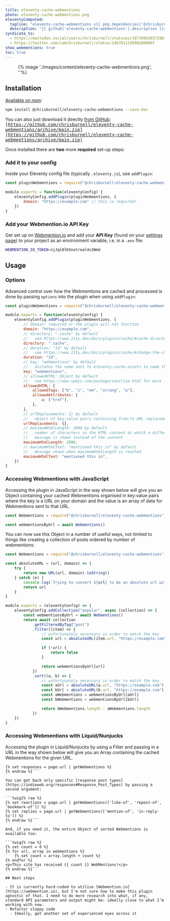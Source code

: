 ```yaml
---
title: eleventy-cache-webmentions
photo: eleventy-cache-webmentions.png
eleventyComputed:
  tagline: "eleventy-cache-webmentions v{{ pkg.dependencies['@chrisburnell/eleventy-cache-webmentions'] | replace('^', '') }}"
  description: "{{ github['eleventy-cache-webmentions'].description }}<br>There are {{ github['eleventy-cache-webmentions']['stargazers_count'] }} star-gazers <a href='https://github.com/chrisburnell/eleventy-cache-webmentions'>on GitHub</a> and it was downloaded {{ npm['eleventy-cache-webmentions']['downloads'] }} times in the last month <a href='https://www.npmjs.com/package/@chrisburnell/eleventy-cache-webmentions'>on npm</a>."
syndicate_to:
  - https://mastodon.social/users/chrisburnell/statuses/107399910372983580
  - https://twitter.com/iamchrisburnell/status/1467811195981860867
show_webmentions: true
toc: true
---
```


<figure>
	{% image './images/content/eleventy-cache-webmentions.png', ''%}
</figure>

## Installation

[Available on npm](https://www.npmjs.com/package/@chrisburnell/eleventy-cache-webmentions):

```bash
npm install @chrisburnell/eleventy-cache-webmentions --save-dev
```

You can also just download it directly [from GitHub](https://github.com/chrisburnell/eleventy-cache-webmentions): <samp>[https://github.com/chrisburnell/eleventy-cache-webmentions/archive/main.zip](https://github.com/chrisburnell/eleventy-cache-webmentions/archive/main.zip)</samp>

Once installed there are **two** more **required** set-up steps:

### Add it to your config

Inside your Eleventy config file (typically `.eleventy.js`), use `addPlugin`:

```javascript
const pluginWebmentions = require("@chrisburnell/eleventy-cache-webmentions")

module.exports = function(eleventyConfig) {
	eleventyConfig.addPlugin(pluginWebmentions, {
		domain: "https://example.com" // this is required!
	})
}
```

### Add your Webmention.io API Key

Get set up on [Webmention.io](https://webmention.io) and add your **API Key** (found on your [settings page](https://webmention.io/settings)) to your project as an environment variable, i.e. in a `.env` file:

```bash
WEBMENTION_IO_TOKEN=njJql0lKXnotreal4x3Wmd
```

## Usage

### Options

Advanced control over how the Webmentions are cached and processed is done by passing `options` into the plugin when using `addPlugin`:

```javascript
const pluginWebmentions = require("@chrisburnell/eleventy-cache-webmentions")

module.exports = function(eleventyConfig) {
	eleventyConfig.addPlugin(pluginWebmentions, {
		// domain: required or the plugin will not function
		domain: "https://example.com",
		// directory: ".cache" by default
		//   see https://www.11ty.dev/docs/plugins/cache/#cache-directory for more info
		directory: ".cache",
		// duration: "1d" by default
		//   see https://www.11ty.dev/docs/plugins/cache/#change-the-cache-duration for more info
		duration: "1d",
		// key: "webmentions" by default
		//   dictates the name sent to eleventy-cache-assets to name the file
		key: "webmentions",
		// allowedHTML: Object by default
		//   see https://www.npmjs.com/package/sanitize-html for more info
		allowedHTML: {
			allowedTags: ["b", "i", "em", "strong", "a"],
			allowedAttributes: {
				a: ["href"],
			},
		},
		// urlReplacements: {} by default
		//   object of key:value pairs containing from:to URL replacements
		urlReplacements: {},
		// maximumHtmlLength: 2000 by default
		//   number of characters in the HTML content at which a different
		//   message is shown instead of the content
		maximumHtmlLength: 2000,
		// maximumHtmlText: "mentioned this in" by default
		//   message shown when maximumHtmlLength is reached
		maximumHtmlText: "mentioned this in",
	})
}
```

### Accessing Webmentions with JavaScript

Accessing the plugin in JavaScript in the way shown below will give you an Object containing your cached Webmentions organised in key:value pairs where the key is a URL on your domain and the value is an array of data for Webmentions sent to that URL.

```javascript
const Webmentions = require("@chrisburnell/eleventy-cache-webmentions")(null, { domain: "https://example.com" })

const webmentionsByUrl = await Webmentions()
```

You can now use this Object in a number of useful ways, not limited to things like creating a collection of posts ordered by number of webmentions:

```javascript
const Webmentions = require("@chrisburnell/eleventy-cache-webmentions")(null, { domain: "https://example.com" })

const absoluteURL = (url, domain) => {
	try {
		return new URL(url, domain).toString()
	} catch (e) {
		console.log(`Trying to convert ${url} to be an absolute url with base ${domain} and failed.`)
		return url
	}
}

module.exports = (eleventyConfig) => {
	eleventyConfig.addCollection("popular", async (collection) => {
		const webmentionsByUrl = await Webmentions()
		return await collection
			.getFilteredByTag("post")
			.filter((item) => {
				// unfortunately necessary in order to match the key
				const url = absoluteURL(item.url, "https://example.com")

				if (!url) {
					return false
				}

				return webmentionsByUrl[url]
			})
			.sort((a, b) => {
				// unfortunately necessary in order to match the key
				const aUrl = absoluteURL(a.url, "https://example.com")
				const bUrl = absoluteURL(b.url, "https://example.com")
				const aWebmentions = webmentionsByUrl[aUrl]
				const bWebmentions = webmentionsByUrl[bUrl]

				return bWebmentions.length - aWebmentions.length
			})
	})
}
```

### Accessing Webmentions with Liquid/Nunjucks

Accessing the plugin in Liquid/Nunjucks by using a Filter and passing in a URL in the way shown below will give you an Array containing the cached Webmentions for the given URL.

```twig{% raw %}
{% set responses = page.url | getWebmentions %}
{% endraw %}```

You can get back only specific [response post types](https://indieweb.org/responses#Response_Post_Types) by passing a second argument:

```twig{% raw %}
{% set reactions = page.url | getWebmentions(['like-of', 'repost-of', 'bookmark-of']) %}
{% set replies = page.url | getWebmentions(['mention-of', 'in-reply-to']) %}
{% endraw %}```

And, if you need it, the entire Object of sorted Webmentions is available too:

```twig{% raw %}
{% set count = 0 %}
{% for url, array in webmentions %}
	{% set count = array.length + count %}
{% endfor %}
<p>This site has received {{ count }} WebMentions!</p>
{% endraw %}```

## Next steps

- It is currently hard-coded to utilise [Webmention.io](https://webmention.io), but I'm not sure how to make this plugin agnostic of that. I need to do more research into what, if any, standard API parameters and output might be: ideally close to what I’m working with now.
- Refactor sloppy code
  - Ideally, get another set of experienced eyes across it
